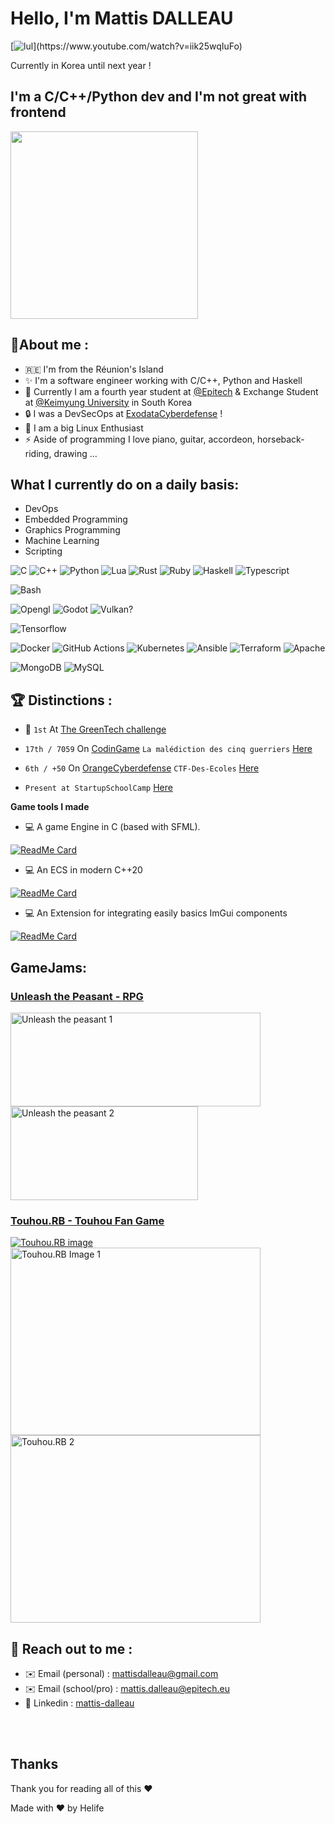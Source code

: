 <meta property="og:title" content="Mattis dalleau Website" />
<meta property="og:image" content="https://avatars.githubusercontent.com/u/62753801?v=4">

# Hello, I'm Mattis DALLEAU

[![lul](https://readme-typing-svg.herokuapp.com?font=futura&color=15F6F7&size=30&center=true&multiline=true&width=1500&height=150&lines=Hi%2C+i'm+Mattis;I'm+a+%F0%9F%9A%80+french+developer%F0%9F%9A%80;Actually+I'm+a+third+year+Student+at+EPITECH!)](https://www.youtube.com/watch?v=iik25wqIuFo)

Currently in Korea until next year !

## I'm a C/C++/Python dev and I'm not great with frontend

<img src="https://avatars.githubusercontent.com/u/62753801?v=4" height="300px" width="300px" class="centerImage" />

<!-- ### Down below is a resume about me, but you may be here for [my complete CV](https://mattisdalleau.com/cv.html) -->
## 📖**About me :**
- 🇷🇪 I'm from the Réunion's Island
- ✨ I'm a software engineer working with C/C++, Python and Haskell
- 📘 Currently I am a fourth year student at [@Epitech](https://www.epitech.eu/) & Exchange Student at [@Keimyung University](https://www.kmu.ac.kr) in South Korea
- 🔒 I was a DevSecOps at [ExodataCyberdefense](exodata.fr) !
- 💾 I am a big Linux Enthusiast
- ⚡ Aside of programming I love piano, guitar, accordeon, horseback-riding, drawing ...

## What I currently do on a daily basis:
- DevOps
- Embedded Programming
- Graphics Programming
- Machine Learning
- Scripting

![C](https://img.shields.io/badge/C-00599C?style=for-the-badge&logo=c&logoColor=white)
![C++](https://img.shields.io/badge/C%2B%2B-00599C?style=for-the-badge&logo=c%2B%2B&logoColor=white)
![Python](https://img.shields.io/badge/Python-FFD43B?style=for-the-badge&logo=python&logoColor=blue)
![Lua](https://img.shields.io/badge/Lua-2C2D72?style=for-the-badge&logo=lua&logoColor=white)
![Rust](https://img.shields.io/badge/Rust-000000?style=for-the-badge&logo=rust&logoColor=white)
![Ruby](https://img.shields.io/badge/Ruby-CC342D?style=for-the-badge&logo=ruby&logoColor=white)
![Haskell](https://img.shields.io/badge/Haskell-5D4F85?style=for-the-badge&logo=haskell&logoColor=white)
![Typescript](https://img.shields.io/badge/TypeScript-007ACC?style=for-the-badge&logo=typescript&logoColor=white)

![Bash](https://img.shields.io/badge/Shell_Script-121011?style=for-the-badge&logo=gnu-bash&logoColor=white)

![Opengl](https://img.shields.io/badge/OpenGL-FFFFFF?style=for-the-badge&logo=opengl)
![Godot](https://img.shields.io/badge/Godot-478CBF?style=for-the-badge&logo=GodotEngine&logoColor=white)
![Vulkan?](404)

![Tensorflow](https://img.shields.io/badge/TensorFlow-FF6F00?style=for-the-badge&logo=TensorFlow&logoColor=white)

![Docker](https://img.shields.io/badge/Docker-2CA5E0?style=for-the-badge&logo=docker&logoColor=white)
![GitHub Actions](https://img.shields.io/badge/GitHub_Actions-2088FF?style=for-the-badge&logo=github-actions&logoColor=white)
![Kubernetes](https://img.shields.io/badge/kubernetes-326ce5.svg?&style=for-the-badge&logo=kubernetes&logoColor=white)
![Ansible](https://img.shields.io/badge/Ansible-000000?style=for-the-badge&logo=ansible&logoColor=white)
![Terraform](https://img.shields.io/badge/Terraform-7B42BC?style=for-the-badge&logo=terraform&logoColor=white)
![Apache](https://camo.githubusercontent.com/acff88bd2d82eff6ea10c73fbca11dd9cb70137751ef44d5f60879e5899ce37b/68747470733a2f2f696d672e736869656c64732e696f2f62616467652f6170616368652d2532334434323032392e7376673f7374796c653d666f722d7468652d6261646765266c6f676f3d617061636865266c6f676f436f6c6f723d7768697465)

![MongoDB](https://img.shields.io/badge/MongoDB-4EA94B?style=for-the-badge&logo=mongodb&logoColor=white)
![MySQL](https://img.shields.io/badge/MySQL-005C84?style=for-the-badge&logo=mysql&logoColor=white)


## 🏆 **Distinctions :**

- 🥇 `1st` At [The GreenTech challenge](https://www.clicanoo.re/article/societe/2022/09/19/le-challenge-green-tech-a-trouve-ses-laureats)

- `17th / 7059` On [CodinGame](https://codingame.com) `La malédiction des cinq guerriers` [Here](https://www.linkedin.com/posts/mattis-dalleau_%C3%A0-loccasion-du-passage-%C3%A0-lautomne-un-escape-game-activity-6863526535987625984-BXft/)

- `6th / +50` On [OrangeCyberdefense](https://orangecyberdefense.com) `CTF-Des-Ecoles` [Here](https://www.linkedin.com/posts/mattis-dalleau_technology-cybersecurite-cyberdefense-activity-6811365781947994112-kQUy)

- `Present at StartupSchoolCamp` [Here](https://www.linkedin.com/posts/technopole-reunion_startup-school-camp-les-3-et-4-novembre-activity-6996457341738967040-lT5Q?utm_source=share&utm_medium=member_desktop)

**Game tools I made**

- 💻 A game Engine in C (based with SFML).

[![ReadMe Card](https://github-readme-stats.vercel.app/api/pin/?username=HelifeWasTaken&repo=Distract&theme=radical&hide_border=false)](https://github.com/HelifeWasTaken/Distract)

- 💻 An ECS in modern C++20

[![ReadMe Card](https://github-readme-stats.vercel.app/api/pin/?username=HelifeWasTaken&repo=Silva&theme=radical&hide_border=false)](https://github.com/HelifeWasTaken/Silva)

- 💻 An Extension for integrating easily basics ImGui components

[![ReadMe Card](https://github-readme-stats.vercel.app/api/pin/?username=HelifeWasTaken&repo=EasyDear&theme=radical&hide_border=false)](https://github.com/HelifeWasTaken/EasyDear)

## **GameJams:**

### [Unleash the Peasant - RPG](https://d3nx.itch.io/unleash-the-peasant)

<img src="https://img.itch.zone/aW1hZ2UvMTM5OTM2Ny84MTU1MzA4LmdpZg==/347x500/9QhpGl.gif" alt="Unleash the peasant 1" width="400" height="150" /> <img src="https://img.itch.zone/aW1hZ2UvMTM5OTM2Ny84MTU1MzQ0LmdpZg==/347x500/Tivkte.gif" alt="Unleash the peasant 2" width="300" height="150" />

### [Touhou.RB - Touhou Fan Game](https://heliferepo.itch.io/touhourb)

[![Touhou.RB image](https://i.ytimg.com/vi/gNi5NvM8_8o/mqdefault.jpg)](https://www.youtube.com/watch?v=gNi5NvM8_8o)
<img src="https://img.itch.zone/aW1hZ2UvMTQ2MDg2OC8xMTEwOTk3Ny5naWY=/347x500/aynVA5.gif" alt="Touhou.RB Image 1" width="400" height="300" /> <img src="https://img.itch.zone/aW1hZ2UvMTQ2MDg2OC8xMTEwOTgyOC5naWY=/347x500/2WbfWk.gif" alt="Touhou.RB 2" width="400" height="300" />


## 📱 **Reach out to me :**
- ✉️  Email (personal)   : mattisdalleau@gmail.com
- ✉️  Email (school/pro) : mattis.dalleau@epitech.eu
- 💼 Linkedin           : [mattis-dalleau](https://www.linkedin.com/in/mattis-dalleau/)
</br>
</br>

## Thanks

Thank you for reading all of this :heart:

Made with ❤️ by Helife

<!-- # [My complete CV](http://mattisdalleau.com/cv.html) -->
